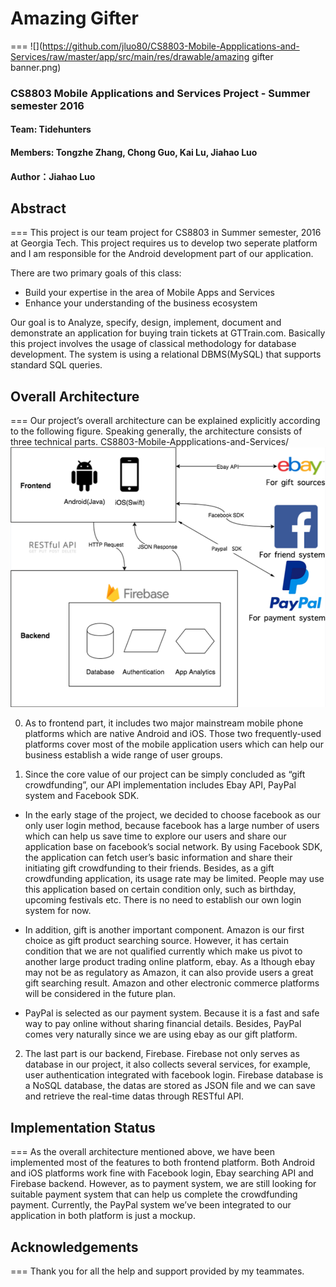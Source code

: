 # Amazing Gifter
===
![](https://github.com/jluo80/CS8803-Mobile-Appplications-and-Services/raw/master/app/src/main/res/drawable/amazing gifter banner.png)

### CS8803 Mobile Applications and Services Project - Summer semester 2016
#### Team: Tidehunters  
#### Members: Tongzhe Zhang, Chong Guo, Kai Lu, Jiahao Luo
#### Author：Jiahao Luo

## Abstract
===
This project is our team project for CS8803 in Summer semester, 2016 at Georgia Tech. This project requires us to develop two seperate platform and I am responsible for the Android development part of our application.

There are two primary goals of this class:
 - Build your expertise in the area of Mobile Apps and Services
 - Enhance your understanding of the business ecosystem

Our goal is to Analyze, specify, design, implement, document and demonstrate an application for buying train tickets at GTTrain.com. Basically this project involves the usage of classical methodology for database development. The system is using a relational DBMS(MySQL) that supports standard SQL queries.

## Overall Architecture
===
Our project’s overall architecture can be explained explicitly according to the following figure. Speaking generally, the architecture consists of three technical parts.
CS8803-Mobile-Appplications-and-Services/
![](https://github.com/jluo80/CS8803-Mobile-Appplications-and-Services/raw/master/architecture.PNG)

0. As to frontend part, it includes two major mainstream mobile phone platforms which are native Android and iOS. Those two frequently-used platforms cover most of the mobile application users which can help our business establish a wide range of user groups.

1. Since the core value of our project can be simply concluded as “gift crowdfunding”, our API implementation includes Ebay API, PayPal system and Facebook SDK. 

  - In the early stage of the project, we decided to choose facebook as our only user login method, because facebook has a large number of users which can help us save time to explore our users and share our application base on facebook’s social network. By using Facebook SDK, the application can fetch user’s basic information and share their initiating gift crowdfunding to their friends. Besides, as a gift crowdfunding application, its usage rate may be limited. People may use this application based on certain condition only, such as birthday, upcoming festivals etc. There is no need to establish our own login system for now. 

  - In addition, gift is another important component. Amazon is our first choice as gift product searching source. However, it has certain condition that we are not qualified currently which make us pivot to another large product trading online platform, ebay. As a lthough ebay may not be as regulatory as Amazon, it can also provide users a great gift searching result. Amazon and other electronic commerce platforms will be considered in the future plan. 

  - PayPal is selected as our payment system. Because it is a fast and safe way to pay online without sharing financial details. Besides, PayPal comes very naturally since we are using ebay as our gift platform.


2. The last part is our backend, Firebase. Firebase not only serves as database in our project, it also collects several services, for example, user authentication integrated with facebook login. Firebase database is a NoSQL database, the datas are stored as JSON file and we can save and retrieve the real-time datas through RESTful API. 

## Implementation Status
===
As the overall architecture mentioned above, we have been implemented most of the features to both frontend platform. Both Android and iOS platforms work fine with Facebook login, Ebay searching API and Firebase backend. However, as to payment system, we are still looking for suitable payment system that can help us complete the crowdfunding payment. Currently, the PayPal system we’ve been integrated to our application in both platform is just a mockup.

## Acknowledgements
===
Thank you for all the help and support provided by my teammates.
